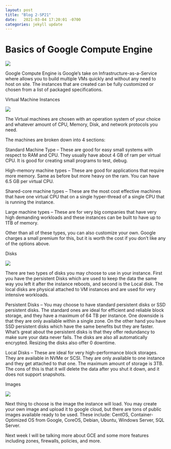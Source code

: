 ```yaml
---
layout: post
title: "Blog 2-SP21"
date:   2021-03-04 17:20:01 -0700
categories: jekyll update
---
```


<h1> Basics of Google Compute Engine </h1>

<img src="https://i.imgur.com/J6aoXwV.png">

Google Compute Engine is Google’s take on Infrastructure-as-a-Service where allows you to build multiple VMs quickly and without any need to host on site. The instances that are created can be fully customized or chosen from a list of packaged specifications.

<bold>Virtual Machine Instances

<img src="https://i.imgur.com/Nrq1uNO.gif">

The Virtual machines are chosen with an operation system of your choice and whatever amount of CPU, Memory, Disk, and network protocols you need. 

The machines are broken down into 4 sections:

Standard Machine Type – These are good for easy small systems with respect to RAM and CPU. They usually have about 4 GB of ram per virtual CPU. It is good for creating small programs to test, debug.

High-memory machine types – These are good for applications that require more memory. Same as before but more heavy on the ram. You can have 6.5 GB per virtual CPU.

Shared-core machine types – These are the most cost effective machines that have one virtual CPU that on a single hyper-thread of a single CPU that is running the instance.

Large machine types – These are for very big companies that have very high demanding workloads and these instances can be built to have up to 1TB of memory.

Other than all of these types, you can also customize your own. Google charges a small premium for this, but it is worth the cost if you don’t like any of the options above.

<bold> Disks 

<img src=https://cdn.networkmanagementsoftware.com/wp-content/uploads/gcp-disk-performance-600x397.png>

There are two types of disks you may choose to use in your instance. First you have the persistent Disks which are used to keep the data the same way you left it after the instance reboots, and second is the Local disk. The local disks are physical attached to VM instances and are used for very intensive workloads.

Persistent Disks – You may choose to have standard persistent disks or SSD persistent disks. The standard ones are ideal for efficient and reliable block storage, and they have a maximum of 64 TB per instance. One downside is that they are only available within a single zone. On the other hand you have SSD persistent disks which have the same benefits but they are faster. What’s great about the persistent disks is that they offer redundancy to make sure your data never fails. The disks are also all automatically encrypted. Resizing the disks also offer 0 downtime.

Local Disks – These are ideal for very high-performance block storages. They are available in NVMe or SCSI. They are only available to one instance and they get attached to that one. The maximum amount of storage is 3TB. The cons of this is that it will delete the data after you shut it down, and it does not support snapshots.

<bold> Images

<img src=https://dt-cdn.net/wp-content/uploads/2018/07/Image-1.png>

Next thing to choose is the image the instance will load. You may create your own image and upload it to google cloud, but there are tons of public images available ready to be used.
These include: CentOS, Container-Optimized OS from Google, CoreOS, Debian, Ubuntu, Windows Server, SQL Server.


Next week I will be talking more about GCE and some more features including zones, firewalls, policies, and more.
